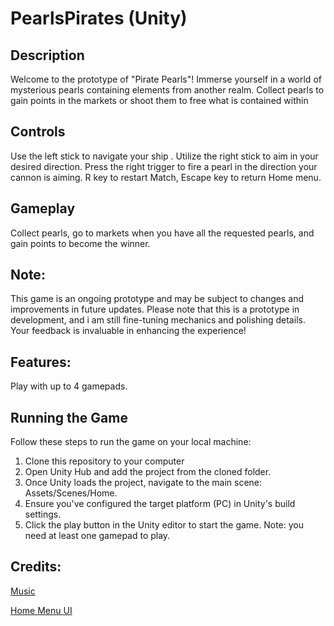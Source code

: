 # PearlsPirates (Unity)

## Description
Welcome to the prototype of "Pirate Pearls"! Immerse yourself in a world of mysterious pearls containing elements from another realm. Collect pearls to gain points in the markets or shoot them to free what is contained within

## Controls 
Use the left stick to navigate your ship . Utilize the right stick to aim in your desired direction.  Press the right trigger to fire a pearl in the direction your cannon is aiming. 
R key to restart Match, Escape key to return Home menu.

## Gameplay
Collect pearls, go to markets when you have all the requested pearls, and gain points to become the winner.

## Note: 
This game is an ongoing prototype and may be subject to changes and improvements in future updates. Please note that this is a prototype in development, and i am still fine-tuning mechanics and polishing details. Your feedback is invaluable in enhancing the experience!

## Features: 
Play with up to 4 gamepads.

## Running the Game

Follow these steps to run the game on your local machine:

1. Clone this repository to your computer
2. Open Unity Hub and add the project from the cloned folder.
3. Once Unity loads the project, navigate to the main scene: Assets/Scenes/Home.
4. Ensure you've configured the target platform (PC) in Unity's build settings.
5. Click the play button in the Unity editor to start the game.
Note: you need at least one gamepad to play.

## Credits:
[Music](https://assetstore.unity.com/packages/audio/music/arcade-game-bgm-17-210775) 

[Home Menu UI](https://assetstore.unity.com/packages/2d/gui/icons/simple-ui-icons-147101)
